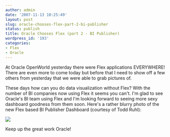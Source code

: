 ```yaml
---
author: admin
date: '2007-11-13 10:25:49'
layout: post
slug: oracle-chooses-flex-part-2-bi-publisher
status: publish
title: Oracle Chooses Flex (part 2 - BI Publisher)
wordpress_id: '193'
categories:
- Flex
- Oracle
---
```


At Oracle OpenWorld yesterday there were Flex applications EVERYWHERE! There
are even more to come today but before that I need to show off a few others
from yesterday that we were able to grab pictures of.

These days how can you do data visualization without Flex? With the number of
BI companies now using Flex it seems you can't. I'm glad to see Oracle's BI
team using Flex and I'm looking forward to seeing more sexy dashboard goodness
from them soon. Here's a rather blurry photo of the new Flex based BI
Publisher Dashboard (courtesy of Todd Ruhl):

![](http://www.jamesward.org/wordpress/wp-content/uploads/2007/11/bi_pub.jpg)

Keep up the great work Oracle!

